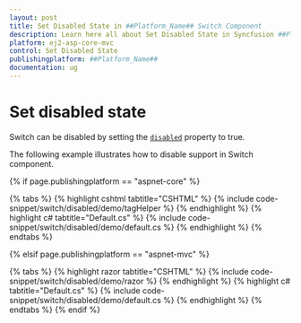 ```yaml
---
layout: post
title: Set Disabled State in ##Platform_Name## Switch Component
description: Learn here all about Set Disabled State in Syncfusion ##Platform_Name## Switch component of Syncfusion Essential JS 2 and more.
platform: ej2-asp-core-mvc
control: Set Disabled State
publishingplatform: ##Platform_Name##
documentation: ug
---
```



# Set disabled state

Switch can be disabled by setting the [`disabled`](https://help.syncfusion.com/cr/aspnetcore-js2/Syncfusion.EJ2.Buttons.Switch.html#Syncfusion_EJ2_Buttons_Switch_Disabled) property to true.

The following example illustrates how to disable support in Switch component.

{% if page.publishingplatform == "aspnet-core" %}

{% tabs %}
{% highlight cshtml tabtitle="CSHTML" %}
{% include code-snippet/switch/disabled/demo/tagHelper %}
{% endhighlight %}
{% highlight c# tabtitle="Default.cs" %}
{% include code-snippet/switch/disabled/demo/default.cs %}
{% endhighlight %}
{% endtabs %}

{% elsif page.publishingplatform == "aspnet-mvc" %}

{% tabs %}
{% highlight razor tabtitle="CSHTML" %}
{% include code-snippet/switch/disabled/demo/razor %}
{% endhighlight %}
{% highlight c# tabtitle="Default.cs" %}
{% include code-snippet/switch/disabled/demo/default.cs %}
{% endhighlight %}
{% endtabs %}
{% endif %}


